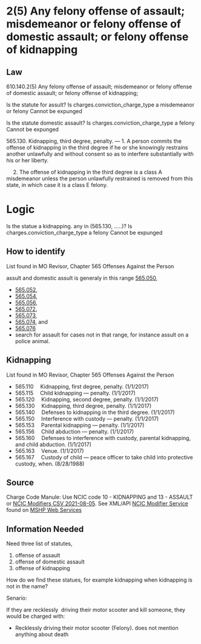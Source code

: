 # 2(5)  Any felony offense of assault; misdemeanor or felony offense of domestic assault; or felony offense of kidnapping

## Law

610.140.2(5)  Any felony offense of assault; misdemeanor or felony offense of domestic assault; or felony offense of kidnapping;

Is the statute for assult?
   Is charges.conviction_charge_type a misdemeanor or felony
       Cannot be expunged

Is the statute domestic assault?
   Is charges.conviction_charge_type a felony
       Cannot be expunged
       
       
       
565.130.  Kidnapping, third degree, penalty. — 1.  A person commits the offense of kidnapping in the third degree if he or she knowingly restrains another unlawfully and without consent so as to interfere substantially with his or her liberty.

  2.  The offense of kidnapping in the third degree is a class A misdemeanor unless the person unlawfully restrained is removed from this state, in which case it is a class E felony.

# Logic 
Is the statue a kidnapping. any in  (565.130, .....)?
   Is charges.conviction_charge_type a felony
       Cannot be expunged
       
       
## How to identify
List found in MO Revisor, Chapter 565 Offenses Against the Person

assult and domestic assult is generaly in this range [565.050](https://www.revisor.mo.gov/main/OneSection.aspx?section=565.050),
* [565.052](https://www.revisor.mo.gov/main/OneSection.aspx?section=565.052),
* [565.054](https://www.revisor.mo.gov/main/OneSection.aspx?section=565.054),
* [565.056](https://www.revisor.mo.gov/main/OneSection.aspx?section=565.056),
* [565.072](https://www.revisor.mo.gov/main/OneSection.aspx?section=565.072),
* [565.073](https://www.revisor.mo.gov/main/OneSection.aspx?section=565.073),
* [565.074](https://www.revisor.mo.gov/main/OneSection.aspx?section=565.074), and
* [565.076](https://www.revisor.mo.gov/main/OneSection.aspx?section=565.076) 
* search for assault for cases not in that range, for instance assult on a police animal.


## Kidnapping

List found in MO Revisor, Chapter 565 Offenses Against the Person

* 565.110  	Kidnapping, first degree, penalty. (1/1/2017)		
* 565.115  	Child kidnapping — penalty. (1/1/2017)		
* 565.120  	Kidnapping, second degree, penalty. (1/1/2017)		
* 565.130  	Kidnapping, third degree, penalty. (1/1/2017)		
* 565.140  	Defenses to kidnapping in the third degree. (1/1/2017)		
* 565.150  	Interference with custody — penalty. (1/1/2017)		
* 565.153  	Parental kidnapping — penalty. (1/1/2017)		
* 565.156  	Child abduction — penalty. (1/1/2017)		
* 565.160  	Defenses to interference with custody, parental kidnapping, and child abduction. (1/1/2017)		
* 565.163  	Venue. (1/1/2017)		
* 565.167  	Custody of child — peace officer to take child into protective custody, when. (8/28/1988)

## Source


Charge Code Manule:  Use NCIC code 10 - KIDNAPPING and 13 - ASSAULT  or [NCIC Modifiers CSV 2021-08-05](https://www.mshp.dps.missouri.gov/MSHPWeb/PatrolDivisions/CRID/NCICModifiersCSV2021-8-5.csv). See XML/API [NCIC Modifier Service](https://www.mshp.dps.mo.gov/cj08service/api/NcicModifier/xml) found on [MSHP Web Services](https://www.mshp.dps.missouri.gov/CJ08Client/Home/WebService)


## Information Needed

Need three list of statutes,  

1. offense of assault
2. offense of domestic assault
3. offense of kidnapping

How do we find these statues, for example kidnapping when kidnapping is not in the name?



Senario:

If they are recklessly  driving their motor scooter and kill someone, they would be charged with:
* Recklessly driving their motor scooter (Felony). does not mention anything about death

